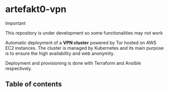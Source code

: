 # artefakt0-vpn

>[!IMPORTANT]
> This repository is under development so some functionalities may not work

Automatic deployment of a **VPN cluster** powered by Tor hosted on AWS EC2 instances. The cluster is managed by Kubernetes and its main purpose 
is to ensure the high availability and web anonymity. 

Deployment and provisioning is done with Terraform and Ansible respectively.

## Table of contents
